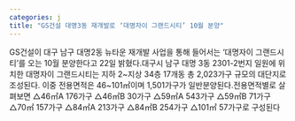 ```yaml
---
categories: j
title: "GS건설 대명3동 재개발로 ‘대명자이 그랜드시티’ 10월 분양"
---
```

GS건설이 대구 남구 대명2동 뉴타운 재개발 사업을 통해 들어서는 ‘대명자이 그랜드시티’를 오는 10월 분양한다고 22일 밝혔다.대구시 남구 대명 3동 2301-2번지 일원에 위치한 대명자이 그랜드시티는 지하 2~지상 34층 17개동 총 2,023가구 규모의 대단지로 조성된다. 이중 전용면적은 46~101㎡이며 1,501가구가 일반분양된다.전용면적별로 살펴보면 △46㎡A 176가구 △46㎡B 30가구 △59㎡A 543가구 △59㎡B 71가구 △70㎡ 157가구 △84㎡A 213가구 △84㎡B 254가구 △101㎡ 57가구로 구성된다